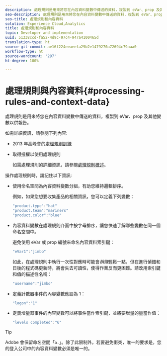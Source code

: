 ```yaml
---
description: 處理規則是用來將您在內容資料變數中傳送的資料，複製到 eVar、prop 及其他變數以供報告。
seo-description: 處理規則是用來將您在內容資料變數中傳送的資料，複製到 eVar、prop 及其他變數以供報告。
seo-title: 處理規則和內容資料
solution: Experience Cloud,Analytics
title: 處理規則和內容資料
topic: Developer and implementation
uuid: 51338ccd-fa52-4d9c-97c4-947a4100465d
translation-type: ht
source-git-commit: ae16f224eeaeefa29b2e1479270a72694c79aaa0
workflow-type: ht
source-wordcount: '297'
ht-degree: 100%

---
```



# 處理規則與內容資料{#processing-rules-and-context-data}

處理規則是用來將您在內容資料變數中傳送的資料，複製到 eVar、prop 及其他變數以供報告。

如需詳細資訊，請參閱下列內容:

* 2013 年高峰會的[處理規則訓練](https://tv.adobe.com/embed/1181/16506/)
* 取得授權以使用處理規則

   如需處理規則的詳細資訊，請參閱[處理規則概述](https://docs.adobe.com/content/help/zh-Hant/analytics/admin/admin-tools/processing-rules/processing-rules.html)。

操作處理規則時，請記住以下資訊:

* 使用命名空間為內容資料變數分組，有助您維持邏輯排序。

   例如，如果您想要收集產品的相關資訊，您可以定義下列變數：

   ```js
   "product.type":"hat" 
   "product.team":"mariners" 
   "product.color":"blue"
   ```

* 內容資料變數在處理規則介面中按字母排序，讓您快速了解哪些變數在同一個命名空間中。

   避免使用 eVar 或 prop 編號來命名內容資料索引鍵：

   ```js
   "eVar1":"jimbo"
   ```

   如此，在處理規則中執行一次性對應時可能會&#x200B;*稍微*&#x200B;輕鬆一點，但在進行偵錯和日後的程式碼更新時，將會失去可讀性，使得作業反而更困難。請改用索引鍵和值的描述性名稱：

   ```js
   "username":"jimbo"
   ```

* 定義計數器事件的內容變數應設為 1：

   ```js
   "logon":"1"
   ```

* 定義增量器事件的內容變數可以將事件當作索引鍵，並將要增量的量當作值：

   ```js
   "levels completed":"6"
   ```

>[!TIP]
>
>Adobe 會保留命名空間「`a.`」。除了此限制外，若要避免衝突，唯一的要求是，您的登入公司中的內容資料變數必須是唯一的。


